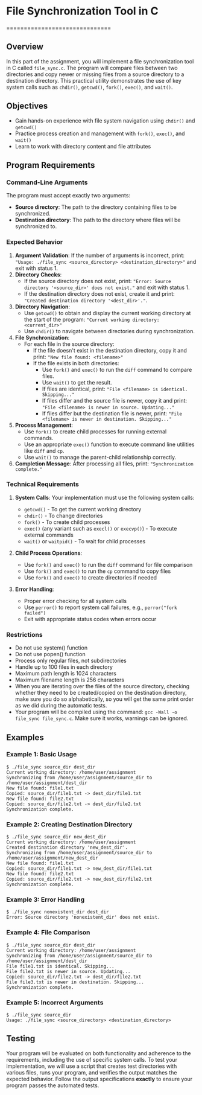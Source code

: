 # File Synchronization Tool in C
==============================

Overview
--------

In this part of the assignment, you will implement a file synchronization tool in C called `file_sync.c`. The program will compare files between two directories and copy newer or missing files from a source directory to a destination directory. This practical utility demonstrates the use of key system calls such as `chdir()`, `getcwd()`, `fork()`, `exec()`, and `wait()`.

Objectives
----------

* Gain hands-on experience with file system navigation using `chdir()` and `getcwd()`
* Practice process creation and management with `fork()`, `exec()`, and `wait()`
* Learn to work with directory content and file attributes

Program Requirements
-------------------

### Command-Line Arguments

The program must accept exactly two arguments:
- **Source directory**: The path to the directory containing files to be synchronized.
- **Destination directory**: The path to the directory where files will be synchronized to.

### Expected Behavior

1. **Argument Validation**: If the number of arguments is incorrect, print: `"Usage: ./file_sync <source_directory> <destination_directory>"` and exit with status 1.
2. **Directory Checks**:
   - If the source directory does not exist, print: `"Error: Source directory '<source_dir>' does not exist."` and exit with status 1.
   - If the destination directory does not exist, create it and print: `"Created destination directory '<dest_dir>'."`.
3. **Directory Navigation**:
   - Use `getcwd()` to obtain and display the current working directory at the start of the program: `"Current working directory: <current_dir>"`
   - Use `chdir()` to navigate between directories during synchronization.
4. **File Synchronization**:
   - For each file in the source directory:
     - If the file doesn't exist in the destination directory, copy it and print: `"New file found: <filename>"`
     - If the file exists in both directories:
       - Use `fork()` and `exec()` to run the `diff` command to compare files.
       - Use `wait()` to get the result.
       - If files are identical, print: `"File <filename> is identical. Skipping..."`
       - If files differ and the source file is newer, copy it and print: `"File <filename> is newer in source. Updating..."`
       - If files differ but the destination file is newer, print: `"File <filename> is newer in destination. Skipping..."`
5. **Process Management**:
   - Use `fork()` to create child processes for running external commands.
   - Use an appropriate `exec()` function to execute command line utilities like `diff` and `cp`.
   - Use `wait()` to manage the parent-child relationship correctly.
6. **Completion Message**: After processing all files, print: `"Synchronization complete."`

### Technical Requirements

1. **System Calls**: Your implementation must use the following system calls:
   - `getcwd()` - To get the current working directory
   - `chdir()` - To change directories
   - `fork()` - To create child processes
   - `exec()` (any variant such as `execl()` or `execvp()`) - To execute external commands
   - `wait()` or `waitpid()` - To wait for child processes

2. **Child Process Operations**:
   - Use `fork()` and `exec()` to run the `diff` command for file comparison
   - Use `fork()` and `exec()` to run the `cp` command to copy files
   - Use `fork()` and `exec()` to create directories if needed

3. **Error Handling**:
   - Proper error checking for all system calls
   - Use `perror()` to report system call failures, e.g., `perror("fork failed")`
   - Exit with appropriate status codes when errors occur

### Restrictions

- Do not use system() function
- Do not use popen() function
- Process only regular files, not subdirectories
- Handle up to 100 files in each directory
- Maximum path length is 1024 characters
- Maximum filename length is 256 characters
- When you are iterating over the files of the source directory, checking whether they need to be created/copied on the destination directory, make sure you do so alphabetically, so you will get the same print order as we did during the automatic tests.
- Your program will be compiled using the command: `gcc -Wall -o file_sync file_sync.c`. Make sure it works, warnings can be ignored.

Examples
-------

### Example 1: Basic Usage

```
$ ./file_sync source_dir dest_dir
Current working directory: /home/user/assignment
Synchronizing from /home/user/assignment/source_dir to /home/user/assignment/dest_dir
New file found: file1.txt
Copied: source_dir/file1.txt -> dest_dir/file1.txt
New file found: file2.txt
Copied: source_dir/file2.txt -> dest_dir/file2.txt
Synchronization complete.
```

### Example 2: Creating Destination Directory

```
$ ./file_sync source_dir new_dest_dir
Current working directory: /home/user/assignment
Created destination directory 'new_dest_dir'.
Synchronizing from /home/user/assignment/source_dir to /home/user/assignment/new_dest_dir
New file found: file1.txt
Copied: source_dir/file1.txt -> new_dest_dir/file1.txt
New file found: file2.txt
Copied: source_dir/file2.txt -> new_dest_dir/file2.txt
Synchronization complete.
```

### Example 3: Error Handling

```
$ ./file_sync nonexistent_dir dest_dir
Error: Source directory 'nonexistent_dir' does not exist.
```

### Example 4: File Comparison

```
$ ./file_sync source_dir dest_dir
Current working directory: /home/user/assignment
Synchronizing from /home/user/assignment/source_dir to /home/user/assignment/dest_dir
File file1.txt is identical. Skipping...
File file2.txt is newer in source. Updating...
Copied: source_dir/file2.txt -> dest_dir/file2.txt
File file3.txt is newer in destination. Skipping...
Synchronization complete.
```

### Example 5: Incorrect Arguments

```
$ ./file_sync source_dir
Usage: ./file_sync <source_directory> <destination_directory>
```

Testing
-------

Your program will be evaluated on both functionality and adherence to the requirements, including the use of specific system calls. To test your implementation, we will use a script that creates test directories with various files, runs your program, and verifies the output matches the expected behavior. Follow the output specifications **exactly** to ensure your program passes the automated tests.
